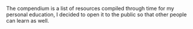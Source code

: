 The compendium is a list of resources compiled through time for my personal education, I decided to open it to the public so that other people can learn as well.
